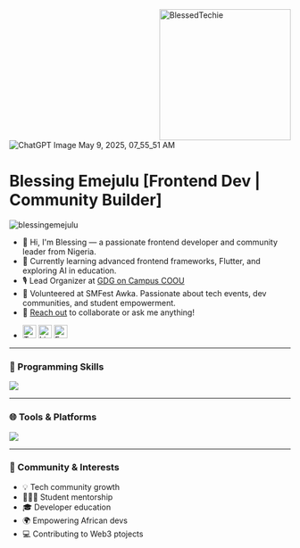  <img src="https://github.com/user-attachments/assets/68ae8165-26e9-49b6-a843-e401ac7ec63e" alt="BlessedTechie" align="right" width="235">

![ChatGPT Image May 9, 2025, 07_55_51 AM](https://github.com/user-attachments/assets/68ae8165-26e9-49b6-a843-e401ac7ec63e)


# Blessing Emejulu [Frontend Dev | Community Builder]

<p align="left"> <img src="https://komarev.com/ghpvc/?username=blessingemejulu&label=Profile%20views&color=0e75b6&style=flat" alt="blessingemejulu" /> </p>

<ul>
  <li>👋 Hi, I'm Blessing — a passionate frontend developer and community leader from Nigeria.</li>
  <li>🌱 Currently learning advanced frontend frameworks, Flutter, and exploring AI in education.</li>
  <li>🎙️ Lead Organizer at <a href="https://gdg.community.dev/gdg-on-campus-chukwuemeka-odumegwu-ojukwu-university-anambra-nigeria/">GDG on Campus COOU</a> </li>
  <li>📢 Volunteered at SMFest Awka. Passionate about tech events, dev communities, and student empowerment.</li>
  <li>📩 <a href="mailto:blessingnneamaka57@gmail.com">Reach out</a> to collaborate or ask me anything!</li>
  <li>
    <p>
      <a href="https://x.com/blessedtechie"><img src="https://icon2.cleanpng.com/20240119/rp/transparent-x-logo-cross-design-black-and-white-photograph-sim-black-and-white-cross-with-letters-x-and-1710898892931.webp" width="24px" alt="Twitter"></a>
      <a href="https://www.linkedin.com/in/blessing-emejulu-63850a248/"><img src="https://cdn2.iconfinder.com/data/icons/social-media-applications/64/social_media_applications_14-linkedin-64.png" width="24px" alt="Linkedin"></a>
      <a href="https://web.facebook.com/blessing.emejulu.33/"><img src="https://cdn2.iconfinder.com/data/icons/social-media-applications/64/social_media_applications_1-facebook-64.png" width="24px" alt="Facebook"></a>
    </p>
  </li>
  
</ul>

---

### 🧠 Programming Skills
<a href="https://skillicons.dev"><img src="https://skillicons.dev/icons?i=html,css,js,ts,react,flutter,firebase,tailwind" /></a>

---

### 🌐 Tools & Platforms
<a href="https://skillicons.dev"><img src="https://skillicons.dev/icons?i=vscode,figma,git,github,notion,netlify,vercel" /></a>

---

### 👥 Community & Interests
- 💡 Tech community growth
- 🧑🏽‍🏫 Student mentorship
- 🎓 Developer education
- 🌍 Empowering African devs
- 💻 Contributing to Web3 ptojects

